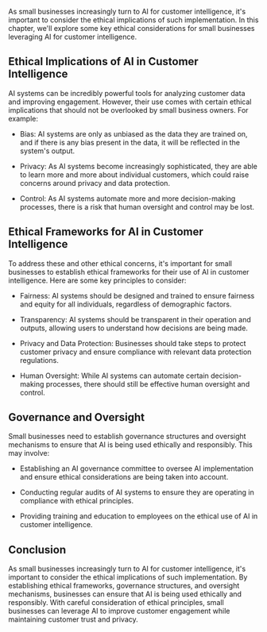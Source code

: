 

As small businesses increasingly turn to AI for customer intelligence, it's important to consider the ethical implications of such implementation. In this chapter, we'll explore some key ethical considerations for small businesses leveraging AI for customer intelligence.

Ethical Implications of AI in Customer Intelligence
---------------------------------------------------

AI systems can be incredibly powerful tools for analyzing customer data and improving engagement. However, their use comes with certain ethical implications that should not be overlooked by small business owners. For example:

* Bias: AI systems are only as unbiased as the data they are trained on, and if there is any bias present in the data, it will be reflected in the system's output.

* Privacy: As AI systems become increasingly sophisticated, they are able to learn more and more about individual customers, which could raise concerns around privacy and data protection.

* Control: As AI systems automate more and more decision-making processes, there is a risk that human oversight and control may be lost.

Ethical Frameworks for AI in Customer Intelligence
--------------------------------------------------

To address these and other ethical concerns, it's important for small businesses to establish ethical frameworks for their use of AI in customer intelligence. Here are some key principles to consider:

* Fairness: AI systems should be designed and trained to ensure fairness and equity for all individuals, regardless of demographic factors.

* Transparency: AI systems should be transparent in their operation and outputs, allowing users to understand how decisions are being made.

* Privacy and Data Protection: Businesses should take steps to protect customer privacy and ensure compliance with relevant data protection regulations.

* Human Oversight: While AI systems can automate certain decision-making processes, there should still be effective human oversight and control.

Governance and Oversight
------------------------

Small businesses need to establish governance structures and oversight mechanisms to ensure that AI is being used ethically and responsibly. This may involve:

* Establishing an AI governance committee to oversee AI implementation and ensure ethical considerations are being taken into account.

* Conducting regular audits of AI systems to ensure they are operating in compliance with ethical principles.

* Providing training and education to employees on the ethical use of AI in customer intelligence.

Conclusion
----------

As small businesses increasingly turn to AI for customer intelligence, it's important to consider the ethical implications of such implementation. By establishing ethical frameworks, governance structures, and oversight mechanisms, businesses can ensure that AI is being used ethically and responsibly. With careful consideration of ethical principles, small businesses can leverage AI to improve customer engagement while maintaining customer trust and privacy.
